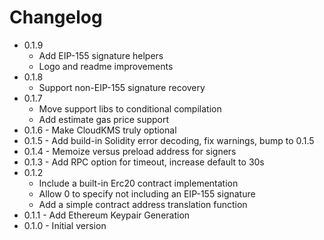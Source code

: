 # Changelog

* 0.1.9
  - Add EIP-155 signature helpers
  - Logo and readme improvements
* 0.1.8
  - Support non-EIP-155 signature recovery
* 0.1.7
  - Move support libs to conditional compilation
  - Add estimate gas price support
* 0.1.6 - Make CloudKMS truly optional
* 0.1.5 - Add build-in Solidity error decoding, fix warnings, bump to 0.1.5
* 0.1.4 - Memoize versus preload address for signers
* 0.1.3 - Add RPC option for timeout, increase default to 30s
* 0.1.2
  - Include a built-in Erc20 contract implementation
  - Allow 0 to specify not including an EIP-155 signature
  - Add a simple contract address translation function
* 0.1.1 - Add Ethereum Keypair Generation
* 0.1.0 - Initial version
